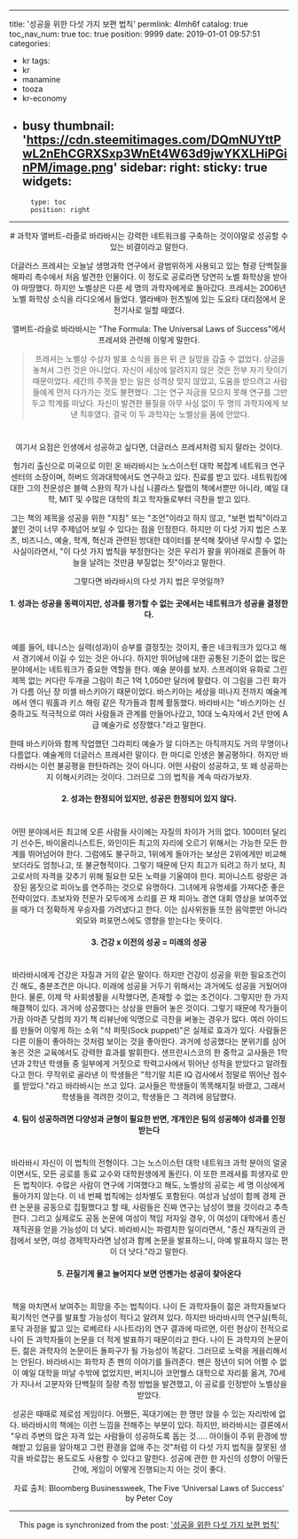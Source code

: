 
---
title: '성공을 위한 다섯 가지 보편 법칙'
permlink: 4lmh6f
catalog: true
toc_nav_num: true
toc: true
position: 9999
date: 2019-01-01 09:57:51
categories:
- kr
tags:
- kr
- manamine
- tooza
- kr-economy
- busy
thumbnail: 'https://cdn.steemitimages.com/DQmNUYttPwL2nEhCGRXSxp3WnEt4W63d9jwYKXLHiPGinPM/image.png'
sidebar:
    right:
        sticky: true
widgets:
    -
        type: toc
        position: right
---


<center
![005.gif](https://ipfs.busy.org/ipfs/Qmceonp46pR3J4p6oAW6vQVyGjCyvQnnns86w66oUA9eYn)
</center>
#
과학자 앨버트-라즐로 바라바시는 강력한 네트워크를 구축하는 것이야말로 성공할 수 있는 비결이라고 말한다.

더글러스 프레셔는 오늘날 생명과학 연구에서 광범위하게 사용되고 있는 형광 단백질을 해파리 촉수에서 처음 발견한 인물이다. 이 정도로 공로라면 당연히 노벨 화학상을 받아야 마땅했다. 하지만 노벨상은 다른 세 명의 과학자에게로 돌아갔다. 프레셔는 2006년 노벨 화학상 소식을 라디오에서 들었다. 앨라배마 헌츠빌에 있는 도요타 대리점에서 운전기사로 일할 때였다. 

앨버트-라슬로 바라바시는 "The Formula: The Universal Laws of Success"에서 프레셔와 관련해 이렇게 말한다.

>프레셔는 노벨상 수상자 발표 소식을 들은 뒤 큰 실망을 감출 수 없었다. 상금을 놓쳐서 그런 것은 아니었다. 자신이 세상에 알려지지 않은 것은 전부 자기 탓이기 때문이었다. 세간의 주목을 받는 일은 성격상 맞지 않았고, 도움을 받으려고 사람들에게 먼저 다가가는 것도 불편했다. 그는 연구 자금을 모으지 못해 연구를 그만두고 학계를 떠났다. 자신이 발견한 물질을 아무 사심 없이 두 명의 과학자에게 보낸 직후였다. 결국 이 두 과학자는 노벨상을 품에 안았다.
#
여기서 요점은 인생에서 성공하고 싶다면, 더글러스 프레셔처럼 되지 말라는 것이다. 

헝가리 출신으로 미국으로 이민 온 바라바시는 노스이스턴 대학 복잡계 네트워크 연구 센터의 소장이며, 하버드 의과대학에서도 연구하고 있다. 진료를 받고 있다. 네트워킹에 대한 그의 전문성은 블랙 스완의 작가 나심 니콜라스 탈랩의 책에서뿐만 아니라, 예일 대학, MIT 및 수많은 대학의 최고 학자들로부터 극찬을 받고 있다. 

그는 책의 제목을 성공을 위한 "지침" 또는 "조언"이라고 하지 않고, "보편 법칙"이라고 붙인 것이 너무 주제넘어 보일 수 있다는 점을 인정한다. 하지만 이 다섯 가지 법은 스포츠, 비즈니스, 예술, 학계, 혁신과 관련된 방대한 데이터를 분석해 찾아낸 무시할 수 없는 사실이라면서, "이 다섯 가지 법칙을 부정한다는 것은 우리가 팔을 위아래로 흔들어 하늘을 날려는 것만큼 부질없는 짓"이라고 말한다.

그렇다면 바라바시의 다섯 가지 법은 무엇일까?

#### 1. 성과는 성공을 동력이지만, 성과를 평가할 수 없는 곳에서는 네트워크가 성공을 결정한다.
#
예를 들어, 테니스는 실력(성과)이 승부를 결정짓는 것이지, 좋은 네크워크가 있다고 해서 경기에서 이길 수 있는 것은 아니다. 하지만 뛰어남에 대한 공통된 기준이 없는 많은 분야에서는 네트워크가 중요한 역할을 한다. 예술 분야를 보자. 스프레이와 유화로 그린 제목 없는 커다란 두개골 그림이 최근 1억 1,050만 달러에 팔렸다. 이 그림을 그린 화가가 다름 아닌 장 미셸 바스키아기 때문이었다. 바스키아는 세상을 떠나지 전까지 예술계에서 앤디 워홀과 키스 해링 같은 작가들과 함께 활동했다. 바라바시는 "바스키아는 신중하고도 적극적으로 여러 사람들과 관계를 만들어나갔고, 10대 노숙자에서 2년 만에 A급 예술가로 성장했다."라고 말한다.

한때 바스키아와 함께 작업했던 그라피티 예술가 알 디아즈는 아직까지도 거의 무명이나 다름없다. 예술계의 더글러스 프레셔란 말이다. 한 마디로 인생은 불공평하다. 하지만 바라바시는 이런 불공평을 한탄하려는 것이 아니다. 어떤 사람이 성공하고, 또 왜 성공하는지 이해시키려는 것이다. 그러므로 그의 법칙을 계속 따라가보자.

#### 2. 성과는 한정되어 있지만, 성공은 한정되어 있지 않다.
#
어떤 분야에서든 최고에 오른 사람들 사이에는 자질의 차이가 거의 없다. 100미터 달리기 선수든, 바이올리니스트든, 와인이든 최고의 자리에 오르기 위해서는 가능한 모든 한계를 뛰어넘어야 한다. 그럼에도 불구하고, 1위에게 돌아가는 보상은 2위에게만 비교해보더라도 엄청나고, 또 불균형적이다. 그렇기 때문에 단지 최고가 되려고 하기 보다, 최고로서의 자격을 갖추기 위해 필요한 모든 노력을 기울여야 한다. 피아니스트 랑랑은 과장된 몸짓으로 피아노를 연주하는 것으로 유명하다. 그녀에게 유명세를 가져다준 좋은 전략이었다. 초보자와 전문가 모두에게 소리를 끈 채 피아노 경연 대회 영상을 보여주었을 때가 더 정확하게 우승자를 가려냈다고 한다. 이는 심사위원들 또한 음악뿐만 아니라 외모와 퍼포먼스에도 영향을 받는다는 뜻이다.

#### 3. 건강 x 이전의 성공 = 미래의 성공
#
바라바시에게 건강은 자질과 거의 같은 말이다. 하지만 건강이 성공을 위한 필요조건이긴 해도, 충분조건은 아니다. 미래에 성공을 거두기 위해서는 과거에도 성공을 거뒀어야 한다. 물론, 이제 막 사회생활을 시작했다면, 존재할 수 없는 조건이다. 그렇지만 한 가지 해결책이 있다. 과거에 성공했다는 상상을 만들어 놓은 것이다. 그렇기 때문에 작가들이 가끔 아마존 닷컴의 자기 책 리뷰난에 익명으로 극찬을 써놓는 경우가 많다. 여러 아이드를 만들어 이렇게 하는 소위 "삭 퍼핏(Sock puppet)"은 실제로 효과가 있다. 사람들은 다른 이들이 좋아하는 것처럼 보이는 것을 좋아한다. 과거에 성공했다는 분위기를 심어놓은 것은 교육에서도 강력한 효과를 발휘한다. 샌프란시스코의 한 중학교 교사들은 1학년과 2학년 학생들 중 일부에게 거짓으로 학력고사에서 뛰어난 성적을 받았다고 알려줬다고 한다. 무작위로 골라낸 이 학생들은 "학기말 치른 IQ 검사에서 정말로 뛰어난 점수를 받았다."라고 바라바시는 쓰고 있다. 교사들은 학생들이 똑똑해지질 바랬고, 그래서 학생들을 격려한 것이고, 학생들은 그 격려에 응답했다.

#### 4. 팀이 성공하려면 다양성과 균형이 필요한 반면, 개개인은 팀의 성공해야 성과를 인정받는다 
#
 바라바시 자신이 이 법칙의 전형이다. 그는 노스이스턴 대학 네트워크 과학 분야의 얼굴이면서도, 모든 공로를 동료 교수와 대학원생에게 돌린다. 이 또한 프레셔를 희생자로 만든 법칙이다. 수많은 사람이 연구에 기여했다고 해도, 노벨상의 공로는 세 명 이상에게 돌아가지 않는다. 이 네 번째 법칙에는 성차별도 포함된다. 여성과 남성이 함께 경제 관련 논문을 공동으로 집필했다고 할 때, 사람들은 진짜 연구는 남성이 했을 것이라고 추측한다. 그리고 실제로도 공동 논문에 여성이 책임 저자일 경우, 이 여성이 대학에서 종신 재직권을 얻을 가능성이 더 낮다. 바라바시는 파렴치한 일이라면서, "종신 재직권의 관점에서 보면, 여성 경제학자라면 남성과 함께 논문을 발표하느니, 아예 발표하지 않는 편이 더 낫다."라고 말한다. 

#### 5. 끈질기게 물고 늘어지다 보면 언젠가는 성공이 찾아온다
#
책을 마치면서 보여주는 희망을 주는 법칙이다. 나이 든 과학자들이 젊은 과학자들보다 획기적인 연구를 발표할 가능성이 적다고 알려져 있다. 하지만 바라바시의 연구실(특히, 포닥 과정을 밟고 있는 로베르타 시나트라)의 연구 결과에 따르면, 이런 현상이 전적으로 나이 든 과학자들이 논문을 더 적게 발표하기 때문이라고 한다. 나이 든 과학자의 논문이든, 젊은 과학자의 논문이든 돌파구가 될 가능성이 똑같다. 그러므로 노력을 게을리해서는 안된다. 바라바시는 화학자 존 펜의 이야기를 들려준다. 펜은 정년이 되어 어쩔 수 없이 예일 대학을 떠날 수밖에 없었지만, 버지니아 코먼웰스 대학으로 자리를 옮겨, 70세가 지나서 고분자와 단백질의 질량 측정 방법을 발견했고, 이 공로를 인정받아 노벨상을 받았다. 

성공은 때때로 제로섬 게임이다. 어쨌든, 꼭대기에는 한 명만 앉을 수 있는 자리밖에 없다. 바라바시의 책에는 이런 느낌을 전해주는 부분이 있다. 하지만, 바라바시는 결론에서 "우리 주변의 많은 자격 있는 사람들이 성공하도록 돕는 것..... 아이들이 주위 환경에 방해받고 있음을 알아채고 그런 환경을 없애 주는 것"처럼 이 다섯 가지 법칙을 잘못된 생각을 바로잡는 용도로도 사용할 수 있다고 말한다. 성공에 관한 한 자신의 성향이 어떻든 간에, 게임이 어떻게 진행되는지 아는 것이 좋다.

자료 출처: Bloomberg Businessweek, The Five ‘Universal Laws of Success’ by Peter Coy

- - -

This page is synchronized from the post: ['성공을 위한 다섯 가지 보편 법칙'](https://steemit.com/@pius.pius/4lmh6f)
